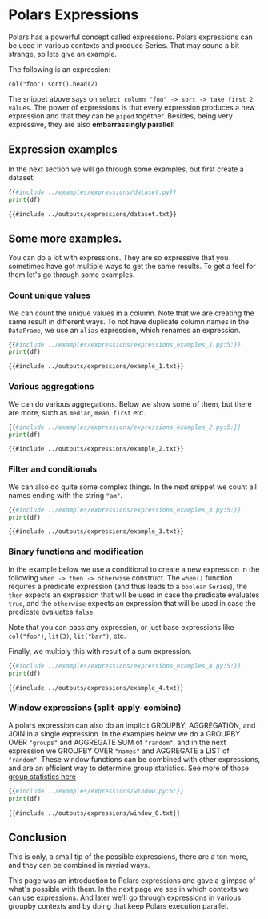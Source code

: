 # Polars Expressions

Polars has a powerful concept called expressions. Polars expressions can be used in
various contexts and produce Series. That may sound a bit strange, so lets give an
example.

The following is an expression:

`col("foo").sort().head(2)`

The snippet above says on `select column "foo" -> sort -> take first 2 values`. The
power of expressions is that every expression produces a new expression and that they
can be `piped` together. Besides, being very expressive, they are also **embarrassingly
parallel**!

## Expression examples

In the next section we will go through some examples, but first create a dataset:

```python
{{#include ../examples/expressions/dataset.py}}
print(df)
```

```text
{{#include ../outputs/expressions/dataset.txt}}
```

## Some more examples.

You can do a lot with expressions. They are so expressive that you sometimes have got
multiple ways to get the same results. To get a feel for them let's go through some
examples.

### Count unique values

We can count the unique values in a column. Note that we are creating the same result in
different ways. To not have duplicate column names in the `DataFrame`, we use an
`alias` expression, which renames an expression.

```python
{{#include ../examples/expressions/expressions_examples_1.py:5:}}
print(df)
```

```text
{{#include ../outputs/expressions/example_1.txt}}
```

### Various aggregations

We can do various aggregations. Below we show some of them, but there are more, such as
`median`, `mean`, `first` etc.

```python
{{#include ../examples/expressions/expressions_examples_2.py:5:}}
print(df)
```

```text
{{#include ../outputs/expressions/example_2.txt}}
```

### Filter and conditionals

We can also do quite some complex things. In the next snippet we count all names ending
with the string `"am"`.

```python
{{#include ../examples/expressions/expressions_examples_3.py:5:}}
print(df)
```

```text
{{#include ../outputs/expressions/example_3.txt}}
```

### Binary functions and modification

In the example below we use a conditional to create a new expression in the following
`when -> then -> otherwise` construct. The `when()` function requires a predicate
expression (and thus leads to a `boolean` `Series`), the `then` expects an
expression that will be used in case the predicate evaluates `true`, and the `otherwise`
expects an expression that will be used in case the predicate evaluates `false`.

Note that you can pass any expression, or just base expressions like `col("foo")`,
`lit(3)`, `lit("bar")`, etc.

Finally, we multiply this with result of a sum expression.

```python
{{#include ../examples/expressions/expressions_examples_4.py:5:}}
print(df)
```

```text
{{#include ../outputs/expressions/example_4.txt}}
```

### Window expressions (split-apply-combine)

A polars expression can also do an implicit GROUPBY, AGGREGATION, and JOIN in a single expression.
In the examples below we do a GROUPBY OVER `"groups"` and AGGREGATE SUM of `"random"`, and in the next expression
we GROUPBY OVER `"names"` and AGGREGATE a LIST of `"random"`. These window functions can be combined with other expressions,
and are an efficient way to determine group statistics. See more of those [group statistics here](/howcani/misc/group-statistics.md)

```python
{{#include ../examples/expressions/window.py:5:}}
print(df)
```

```text
{{#include ../outputs/expressions/window_0.txt}}
```

## Conclusion

This is only, a small tip of the possible expressions, there are a ton more, and they
can be combined in myriad ways.

This page was an introduction to Polars expressions and gave a glimpse of what's
possible with them. In the next page we see in which contexts we can use expressions. And later we'll go through expressions
in various groupby contexts and by doing that keep Polars execution parallel.
